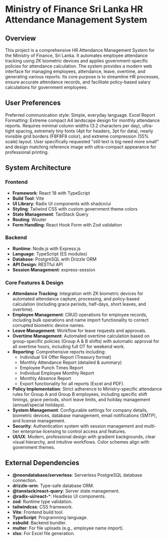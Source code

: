 # Ministry of Finance Sri Lanka HR Attendance Management System

## Overview
This project is a comprehensive HR Attendance Management System for the Ministry of Finance, Sri Lanka. It automates employee attendance tracking using ZK biometric devices and applies government-specific policies for attendance calculation. The system provides a modern web interface for managing employees, attendance, leave, overtime, and generating various reports. Its core purpose is to streamline HR processes, ensure accurate attendance records, and facilitate policy-based salary calculations for government employees.

## User Preferences
Preferred communication style: Simple, everyday language.
Excel Report Formatting: Extreme compact A4 landscape design for monthly attendance reports. Requires minimal column widths (3.2 characters per day), ultra-tight spacing, extremely tiny fonts (4pt for headers, 3pt for data), nearly invisible grid borders (F8F8F8 color), and extreme compression (55% scale) layout. User specifically requested "still text is big need more small" and design matching reference image with ultra-compact appearance for professional printing.

## System Architecture

### Frontend
- **Framework**: React 18 with TypeScript
- **Build Tool**: Vite
- **UI Library**: Radix UI components with shadcn/ui
- **Styling**: Tailwind CSS with custom government theme colors
- **State Management**: TanStack Query
- **Routing**: Wouter
- **Form Handling**: React Hook Form with Zod validation

### Backend
- **Runtime**: Node.js with Express.js
- **Language**: TypeScript (ES modules)
- **Database**: PostgreSQL with Drizzle ORM
- **API Design**: RESTful API
- **Session Management**: express-session

### Core Features & Design
- **Attendance Tracking**: Integration with ZK biometric devices for automated attendance capture, processing, and policy-based calculation (including grace periods, half-days, short leaves, and overtime).
- **Employee Management**: CRUD operations for employee records, including bulk operations and name import functionality to correct corrupted biometric device names.
- **Leave Management**: Workflow for leave requests and approvals.
- **Overtime Management**: Automated overtime calculation based on group-specific policies (Group A & B shifts) with automatic approval for all overtime hours, including full OT for weekend work.
- **Reporting**: Comprehensive reports including:
    - Individual 1/4 Offer Report (Treasury format)
    - Monthly Attendance Report (detailed & summary)
    - Employee Punch Times Report
    - Individual Employee Monthly Report
    - Monthly Absence Report
    - Export functionality for all reports (Excel and PDF).
- **Policy Implementation**: Strict adherence to Ministry-specific attendance rules for Group A and Group B employees, including specific shift timings, grace periods, short leave limits, and holiday management (annual/special holidays).
- **System Management**: Configurable settings for company details, biometric devices, database management, email notifications (SMTP), and license management.
- **Security**: Authentication system with session management and multi-tier enterprise licensing to control access and features.
- **UI/UX**: Modern, professional design with gradient backgrounds, clear visual hierarchy, and intuitive workflows. Color schemes align with government themes.

## External Dependencies
- **@neondatabase/serverless**: Serverless PostgreSQL database connection.
- **drizzle-orm**: Type-safe database ORM.
- **@tanstack/react-query**: Server state management.
- **@radix-ui/react-***: Headless UI components.
- **zod**: Runtime type validation.
- **tailwindcss**: CSS framework.
- **Vite**: Frontend build tool.
- **TypeScript**: Programming language.
- **esbuild**: Backend bundler.
- **multer**: For file uploads (e.g., employee name import).
- **xlsx**: For Excel file generation.